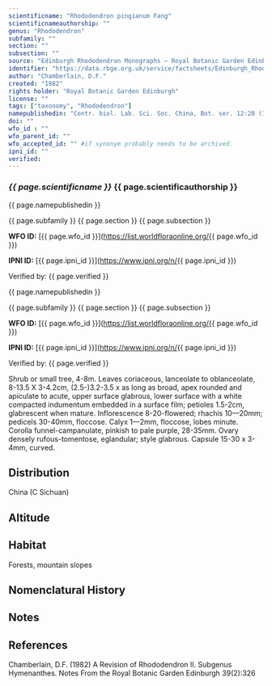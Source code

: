 ```yaml
---
scientificname: "Rhododendron pingianum Fang"
scientificnameauthorship: ""
genus: "Rhododendron"
subfamily: ""
section: ""
subsection: ""
source: "Edinburgh Rhododendron Monographs – Royal Botanic Garden Edinburgh"
identifier: "https://data.rbge.org.uk/service/factsheets/Edinburgh_Rhododendron_Monographs.xhtml"
author: "Chamberlain, D.F."
created: "1982"
rights holder: "Royal Botanic Garden Edinburgh"
license: ""
tags: ["taxonomy", "Rhododendron"]
namepublishedin: "Contr. biol. Lab. Sci. Soc. China, Bot. ser. 12:20 (1939)."
doi: ""
wfo_id : ""
wfo_parent_id: ""
wfo_accepted_id: "" #if synonym probably needs to be archived.                      
ipni_id: ""
verified:
---
```

### _{{ page.scientificname }}_ {{ page.scientificauthorship }}
 {{ page.namepublishedin }}

{{ page.subfamily }} {{ page.section }} {{ page.subsection }}

**WFO ID:** [{{ page.wfo_id }}](https://list.worldfloraonline.org/{{ page.wfo_id }})

**IPNI ID:** [{{ page.ipni_id }}](https://www.ipni.org/n/{{ page.ipni_id }})

Verified by: {{ page.verified }}

 {{ page.namepublishedin }}

{{ page.subfamily }} {{ page.section }} {{ page.subsection }}

**WFO ID:** [{{ page.wfo_id }}](https://list.worldfloraonline.org/{{ page.wfo_id }})

**IPNI ID:** [{{ page.ipni_id }}](https://www.ipni.org/n/{{ page.ipni_id }})

Verified by: {{ page.verified }}



Shrub or small tree, 4-8m. Leaves coriaceous, lanceolate to oblanceolate, 8-13.5 X 3-4.2cm, (2.5-)3.2-3.5 x as long as broad, apex rounded and apiculate to acute, upper surface glabrous, lower surface with a white compacted indumentum embedded in a surface film; petioles 1.5-2cm, glabrescent when mature. Inflorescence 8-20-flowered; rhachis 10—20mm; pedicels 30-40mm, floccose. Calyx 1—2mm, floccose, lobes minute. Corolla funnel-campanulate, pinkish to pale purple, 28-35mm. Ovary densely rufous-tomentose, eglandular; style glabrous. Capsule 15-30 x 3-4mm, curved.

## Distribution
China (C Sichuan)

## Altitude


## Habitat
Forests, mountain slopes

## Nomenclatural History

                       
## Notes


## References

Chamberlain, D.F. (1982) A Revision of Rhododendron II. Subgenus Hymenanthes. Notes From the Royal Botanic Garden Edinburgh 39(2):326
